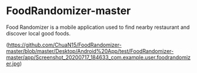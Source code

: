 # FoodRandomizer-master
Food Randomizer is a mobile application used to find nearby restaurant and discover local good foods.

(https://github.com/ChuaN15/FoodRandomizer-master/blob/master/Desktop/Android%20App/test/FoodRandomizer-master/app/Screenshot_20200717_184633_com.example.user.foodrandomizer.jpg)



